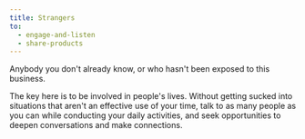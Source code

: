 ```yaml
---
title: Strangers
to:
  - engage-and-listen
  - share-products
---
```


Anybody you don't already know, or who hasn't been exposed to this business.

The key here is to be involved in people's lives. Without getting sucked into situations that aren't an effective use of your time, talk to as many people as you can while conducting your daily activities, and seek opportunities to deepen conversations and make connections.